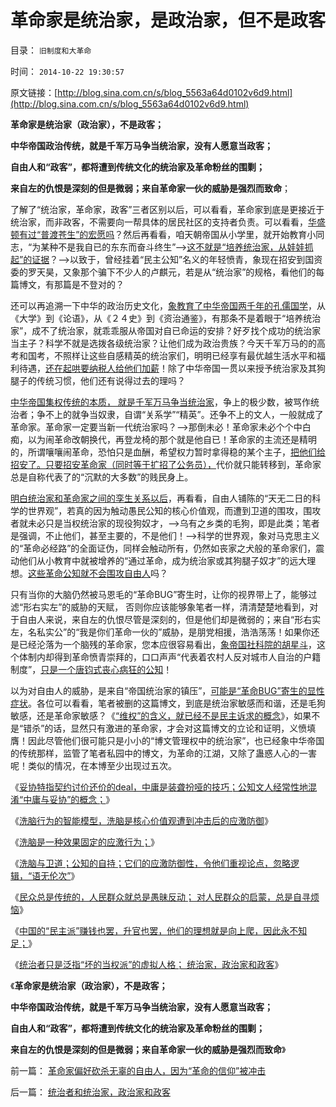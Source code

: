 # 革命家是统治家，是政治家，但不是政客

目录： `旧制度和大革命` 

时间： `2014-10-22 19:30:57` 

原文链接：[http://blog.sina.com.cn/s/blog_5563a64d0102v6d9.html](http://blog.sina.com.cn/s/blog_5563a64d0102v6d9.html)

**革命家是统治家（政治家），不是政客；**

**中华帝国政治传统，就是千军万马争当统治家，没有人愿意当政客；**

**自由人和“政客”，都将遭到传统文化的统治家及革命粉丝的围剿；**

**来自左的仇恨是深刻的但是微弱；来自革命家一伙的威胁是强烈而致命**；

了解了“统治家，革命家，政客”三者区别以后，可以看看，革命家到底是更接近于统治家，而非政客，不需要向一帮具体的居民社区的支持者负责。可以看看，[华盛顿有过“普渡苍生”的宏愿吗](../../../2010/5/10/华盛顿不必要品德高尚.md)？然后再看看，咱天朝帝国从小学里，就开始教育小同志，“为某种不是我自已的东东而奋斗终生”——>[这不就是“培养统治家，从娃娃抓起”的证据](../../../2010/4/16/中国人的参政议政意识世界第一，从娃娃抓起！.md)？——>以致于，曾经挂着“民主公知”名义的年轻愤青，象现在招安到国资委的罗天昊，又象那个骗下不少人的卢麒元，若是从“统治家”的规格，看他们的每篇博文，有那篇是不登对的？

还可以再追溯一下中华的政治历史文化，[象教育了中华帝国两千年的孔儒国学](../../../2009/3/20/国学儒教精华之等级制度的政治意义.md)，从《大学》到《论语》，从《２４史》到《资治通鉴》，有那条不是着眼于“培养统治家”，成不了统治家，就乖乖服从帝国对自已命运的安排？好歹找个成功的统治家当主子？科学不就是选拨各级统治家？让他们成为政治贵族？今天千军万马的的高考和国考，不照样让这些自感精英的统治家们，明明已经享有最优越生活水平和福利待遇，[还在起哄要纳税人给他们加薪](../../../2014/4/30/社科院招认，公务员阶级收入偏高，集体腐败，同欲壑难填.md)！除了中华帝国一贯以来授予统治家及其狗腿子的传统习惯，他们还有说得过去的理吗？

[中华帝国集权传统的本质，
就是千军万马争当统治家](../../../2012/3/21/国企和高考和科举的封建意义.md)，争上的极少数，被骂作统治者；争不上的就争当奴隶，自谓“关系学”“精英”。还争不上的文人，一般就成了革命家。革命家一定要当新一代统治家吗？——>那倒未必！革命家未必个个中白痴，以为闹革命改朝换代，再登龙椅的那个就是他自已！革命家的主流还是精明的，所谓嚷嚷闹革命，恐怕只是血酬，希望权力暂时拿得稳的某个主子，[把他们给招安了。只要招安革命家（同时等于扩招了公务员），](../../../2009/9/3/有两种血酬者命运是自取灭亡的悲惨.md)代价就只能转移到，革命家总是自称代表了的“沉默的大多数”的贱民身上。

[明白统治家和革命家之间的孪生关系以后](../../../2012/10/23/“法西斯主义是行动，从来不是理论”（墨索里尼）；.md)，再看看，自由人铺陈的“天无二日的科学的世界观”，若真的因为触动愚民公知的核心价值观，而遭到卫道的围攻，围攻者就未必只是当权统治家的现役狗奴才，——>乌有之乡类的毛狗，即是此类；笔者是强调，不止他们，甚至主要的，不是他们！——>科学的世界观，象对马克思主义的“革命必经路”的全面证伪，同样会触动所有，仍然如丧家之犬般的革命家们，震动他们从小教育中就被增养的“通过革命，成为统治家或其狗腿子奴才”的远大理想。[这些革命公知就不会围攻自由人](../../../2009/8/25/财中饿鬼之既望权益者.md)吗？

只有当你的大脑仍然被马恩毛的“革命BUG”寄生时，让你的视界带上了，能够过滤“形右实左”的威胁的天赋，
否则你应该能够象笔者一样，清清楚楚地看到，对于自由人来说，来自左的仇恨尽管是深刻的，但是他们却是微弱的；来自“形右实左，名私实公”的“我是你们革命一伙的”威胁，是朋党相援，浩浩荡荡！如果你还是已经沦落为一个脑残的革命家，您本应很容易看出，[象帝国社科院的胡星斗](../../../2013/7/23/左右派公知反对精兵简政，勒索全民高福利的共识；.md)，这个体制内却得到革命愤青崇拜的，口口声声“代表着农村人反对城市人自治的户籍制度”，[只是一个唐钧式丧心病狂的公知](http://blog.sina.com.cn/s/blog_5563a64d0102v4r7.html)！

以为对自由人的威胁，是来自“帝国统治家的镇压”，[可能是“革命BUG”寄生的显性症状](../../../2011/11/2/传染性BUG型精神病.md)。各位可以看看，笔者被删的这篇博文，到底是统治家敏感而和谐，还是毛狗敏感，还是革命家敏感？《[“维权”的含义，就已经不是民主诉求的概念](http://darthvad.blog.163.com/blog/static/5339947020149108235138/)》，如果不是“错杀”的话，显然只有激进的革命家，才会对这篇博文的立论和证明，义愤填膺！因此尽管他们很可能只是小小的“博文管理权中的统治家”，也已经象中华帝国的传统那样，监管了笔者私园中的博文，为革命的江湖，又除了蛊惑人心的一害呢！类似的情况，在本博至少出现过五次。

《[妥协特指契约讨价还价的deal，中庸是装聋扮哑的技巧；公知文人经常性地混淆“中庸与妥协”的概念；](../../../2014/10/15/中庸与妥协的区别，不可能“与自相矛盾”妥协.md)》

《[洗脑行为的智能模型，洗脑是核心价值观遭到冲击后的应激防御](../../../2014/10/16/洗脑的智能模型，核心价值观遭到冲击后的应激防御.md)》

《[洗脑是一种效果固定的应激行为；](../../../2014/10/17/洗脑是一种效果固定的应激行为.md)》

《[洗脑与卫道；公知的自持；它们的应激防御性，令他们重视论点，忽略逻辑，“语无伦次”](../../../2014/10/18/洗脑与卫道；公知的自持；.md)》

《[民众总是传统的，人民群众就总是愚昧反动；
对人民群众的启蒙，总是自寻烦恼](../../../2014/10/19/民众总是传统的，人民群众就总是愚昧反动.md)》

《[中国的“民主派”赚钱也罢，升官也罢，他们的理想就是向上爬，因此永不知足；](http://blog.sina.com.cn/s/blog_5563a64d0102v674.html)》

《[统治者只是泛指“坏的当权派”的虚拟人格；
统治家，政治家和政客](../../../2014/10/21/统治者和统治家，政治家和政客.md)》

《**革命家是统治家（政治家），不是政客；**

**中华帝国政治传统，就是千军万马争当统治家，没有人愿意当政客；**

**自由人和“政客”，都将遭到传统文化的统治家及革命粉丝的围剿；**

**来自左的仇恨是深刻的但是微弱；来自革命家一伙的威胁是强烈而致命**》

前一篇： [革命家偏好砍杀无辜的自由人，因为“革命的信仰”被冲击](../../../2014/10/23/革命家偏好砍杀无辜的自由人，因为“革命的信仰”被冲击.md)

后一篇： [统治者和统治家，政治家和政客](../../../2014/10/21/统治者和统治家，政治家和政客.md)

